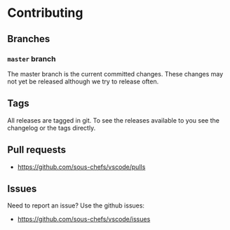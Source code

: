 # Contributing

## Branches

### `master` branch

The master branch is the current committed changes. These changes may not yet be released although we try to release often.

## Tags

All releases are tagged in git. To see the releases available to you see the changelog or the tags directly.

## Pull requests

- <https://github.com/sous-chefs/vscode/pulls>

## Issues

Need to report an issue? Use the github issues:

- <https://github.com/sous-chefs/vscode/issues>
